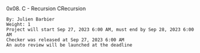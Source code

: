 0x08. C - Recursion
CRecursion

    By: Julien Barbier
    Weight: 1
    Project will start Sep 27, 2023 6:00 AM, must end by Sep 28, 2023 6:00 AM
    Checker was released at Sep 27, 2023 6:00 AM
    An auto review will be launched at the deadline
